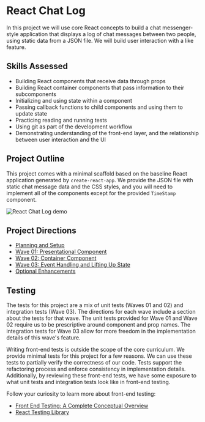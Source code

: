 # React Chat Log
In this project we will use core React concepts to build a chat messenger-style application that displays a log of chat messages between two people, using static data from a JSON file. We will build user interaction with a like feature.

## Skills Assessed
- Building React components that receive data through props
- Building React container components that pass information to their subcomponents
- Initializing and using state within a component
- Passing callback functions to child components and using them to update state
- Practicing reading and running tests
- Using git as part of the development workflow
- Demonstrating understanding of the front-end layer, and the relationship between user interaction and the UI

## Project Outline
This project comes with a minimal scaffold based on the baseline React application generated by `create-react-app`. We provide the JSON file with static chat message data and the CSS styles, and you will need to implement all of the components except for the provided `TimeStamp` component.

![React Chat Log demo](./images/react-chatlog-demo.png)

## Project Directions
- [Planning and Setup](./project-docs/setup.md)
- [Wave 01: Presentational Component](./project-docs/wave-01.md)
- [Wave 02: Container Component](./project-docs/wave-02.md)
- [Wave 03: Event Handling and Lifting Up State](./project-docs/wave-03.md)
- [Optional Enhancements](./project-docs/optional-enhancements.md)

## Testing

The tests for this project are a mix of unit tests (Waves 01 and 02) and integration tests (Wave 03). The directions for each wave include a section about the tests for that wave. The unit tests provided for Wave 01 and Wave 02 require us to be prescriptive around component and prop names. The integration tests for Wave 03 allow for more freedom in the implementation details of this wave's feature.

Writing front-end tests is outside the scope of the core curriculum. We provide minimal tests for this project for a few reasons. We can use these tests to partially verify the correctness of our code. Tests support the refactoring process and enforce consistency in implementation details. Additionally, by reviewing these front-end tests, we have some exposure to what unit tests and integration tests look like in front-end testing.

Follow your curiosity to learn more about front-end testing:
- [Front End Testing: A Complete Conceptual Overview](https://www.testim.io/blog/front-end-testing-complete-overview/)
- [React Testing Library](https://testing-library.com/docs/react-testing-library/intro/)
